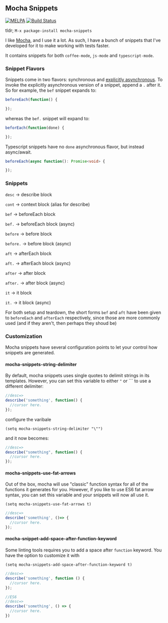 ## Mocha Snippets
[![MELPA](http://melpa.milkbox.net/packages/mocha-snippets-badge.svg)](http://melpa.milkbox.net/#/mocha-snippets)
[![Build Status](https://travis-ci.org/cowboyd/mocha-snippets.el.png?branch=master)](https://travis-ci.org/cowboyd/mocha-snippets.el)



tldr; `M-x package-install mocha-snippets`

I like [Mocha][1], and I use it a lot. As such, I have a bunch of
snippets that I've developed for it to make working with tests faster.

It contains snippets for both `coffee-mode`, `js-mode` and `typescript-mode`.

### Snippet Flavors

Snippets come in two flavors: synchronous and
[explicitly asynchronous][2]. To invoke the explicitly asynchronous
version of a snippet, append a `.` after it. So for example, the `bef` snippet expands to:

```javascript
beforeEach(function() {

});
```

whereas the `bef.` snippet will expand to:

``` javascript
beforEach(function(done) {

});
```


Typescript snippets have no `done` asynchronous flavor, but instead async/await.
``` typescript
beforeEach(async function(): Promise<void> {

}); 
```

### Snippets

`desc` -> describe block

`cont` -> context block (alias for describe)

`bef` -> beforeEach block

`bef.` -> beforeEach block (async)

`before` -> before block

`before.` -> before block (async)

`aft` -> afterEach block

`aft.` -> afterEach block (async)

`after` -> after block

`after.` -> after block (async)

`it` -> it block

`it.` -> it block (async)

For both setup and teardown, the short forms `bef` and `aft` have
been given to `beforeEach` and `afterEach` respectively, since
those are more commonly used (and if they aren't, then perhaps they
shoud be)

### Customization

Mocha snippets have several configuration points to let your control
how snippets are generated.

#### mocha-snippets-string-delimiter

By default, mocha snippets uses single quotes to delimit strings in
its templates. However, you can set this variable to either `"` or
`\`` to use a different delimiter:

``` javascript
//desc=>
describe('something', function() {
  //cursor here.
});
```

configure the varibale

``` emacs-lisp
(setq mocha-snippets-string-delimiter "\"")
```

and it now becomes:
``` javascript
//desc=>
describe("something", function() {
  //cursor here.
});
```

#### mocha-snippets-use-fat-arrows

Out of the box, mocha will use "classic" function syntax for all of
the functions it generates for you. However, if you like to use ES6
fat arrow syntax, you can set this variable and your snippets will now
all use it.

``` emacs-lisp
(setq mocha-snippets-use-fat-arrows t)
```

``` javascript
//desc=>
describe('something', ()=> {
  //cursor here.
});
```

#### mocha-snippet-add-space-after-function-keyword

Some linting tools requires you to add a space after `function`
keyword. You have the option to customize it with

``` emacs-lisp
(setq mocha-snippets-add-space-after-function-keyword t)
```

``` javascript
//desc=>
describe('something', function () {
  //cursor here.
});
```

``` javascript
//ES6
//desc=>
describe('something', () => {
  //cursor here.
})
```


[1]: https://mochajs.org
[2]: https://mochajs.org/#asynchronous-code
